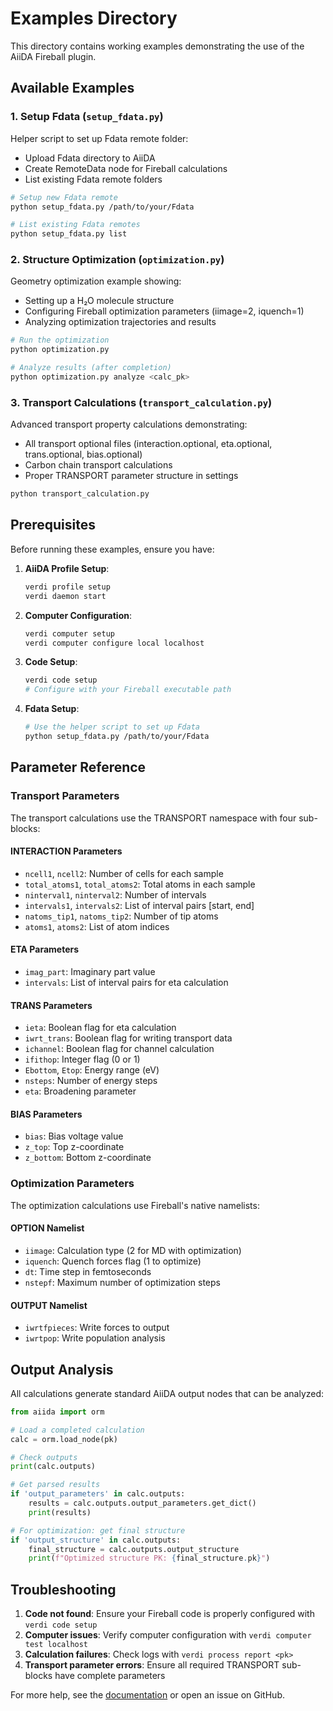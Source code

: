 # Examples Directory

This directory contains working examples demonstrating the use of the AiiDA Fireball plugin.

## Available Examples

### 1. Setup Fdata (`setup_fdata.py`)
Helper script to set up Fdata remote folder:
- Upload Fdata directory to AiiDA
- Create RemoteData node for Fireball calculations
- List existing Fdata remote folders

```bash
# Setup new Fdata remote
python setup_fdata.py /path/to/your/Fdata

# List existing Fdata remotes
python setup_fdata.py list
```

### 2. Structure Optimization (`optimization.py`)
Geometry optimization example showing:
- Setting up a H₂O molecule structure  
- Configuring Fireball optimization parameters (iimage=2, iquench=1)
- Analyzing optimization trajectories and results

```bash
# Run the optimization
python optimization.py

# Analyze results (after completion)
python optimization.py analyze <calc_pk>
```

### 3. Transport Calculations (`transport_calculation.py`)
Advanced transport property calculations demonstrating:
- All transport optional files (interaction.optional, eta.optional, trans.optional, bias.optional)
- Carbon chain transport calculations
- Proper TRANSPORT parameter structure in settings

```bash
python transport_calculation.py
```

## Prerequisites

Before running these examples, ensure you have:

1. **AiiDA Profile Setup**:
   ```bash
   verdi profile setup
   verdi daemon start
   ```

2. **Computer Configuration**:
   ```bash
   verdi computer setup
   verdi computer configure local localhost
   ```

3. **Code Setup**:
   ```bash
   verdi code setup
   # Configure with your Fireball executable path
   ```

4. **Fdata Setup**:
   ```bash
   # Use the helper script to set up Fdata
   python setup_fdata.py /path/to/your/Fdata
   ```

## Parameter Reference

### Transport Parameters

The transport calculations use the TRANSPORT namespace with four sub-blocks:

#### INTERACTION Parameters
- `ncell1`, `ncell2`: Number of cells for each sample
- `total_atoms1`, `total_atoms2`: Total atoms in each sample
- `ninterval1`, `ninterval2`: Number of intervals
- `intervals1`, `intervals2`: List of interval pairs [start, end]
- `natoms_tip1`, `natoms_tip2`: Number of tip atoms
- `atoms1`, `atoms2`: List of atom indices

#### ETA Parameters  
- `imag_part`: Imaginary part value
- `intervals`: List of interval pairs for eta calculation

#### TRANS Parameters
- `ieta`: Boolean flag for eta calculation
- `iwrt_trans`: Boolean flag for writing transport data
- `ichannel`: Boolean flag for channel calculation
- `ifithop`: Integer flag (0 or 1)
- `Ebottom`, `Etop`: Energy range (eV)
- `nsteps`: Number of energy steps
- `eta`: Broadening parameter

#### BIAS Parameters
- `bias`: Bias voltage value
- `z_top`: Top z-coordinate
- `z_bottom`: Bottom z-coordinate

### Optimization Parameters

The optimization calculations use Fireball's native namelists:

#### OPTION Namelist
- `iimage`: Calculation type (2 for MD with optimization)
- `iquench`: Quench forces flag (1 to optimize)
- `dt`: Time step in femtoseconds
- `nstepf`: Maximum number of optimization steps

#### OUTPUT Namelist
- `iwrtfpieces`: Write forces to output
- `iwrtpop`: Write population analysis

## Output Analysis

All calculations generate standard AiiDA output nodes that can be analyzed:

```python
from aiida import orm

# Load a completed calculation
calc = orm.load_node(pk)

# Check outputs
print(calc.outputs)

# Get parsed results
if 'output_parameters' in calc.outputs:
    results = calc.outputs.output_parameters.get_dict()
    print(results)

# For optimization: get final structure
if 'output_structure' in calc.outputs:
    final_structure = calc.outputs.output_structure
    print(f"Optimized structure PK: {final_structure.pk}")
```

## Troubleshooting

1. **Code not found**: Ensure your Fireball code is properly configured with `verdi code setup`
2. **Computer issues**: Verify computer configuration with `verdi computer test localhost`
3. **Calculation failures**: Check logs with `verdi process report <pk>`
4. **Transport parameter errors**: Ensure all required TRANSPORT sub-blocks have complete parameters

For more help, see the [documentation](https://aiida-fireball.readthedocs.io/) or open an issue on GitHub.
